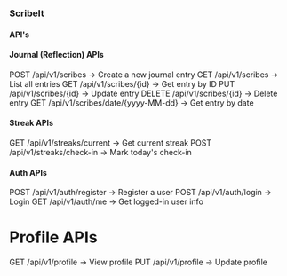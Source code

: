 ### ScribeIt 

#### API's 

#### Journal (Reflection) APIs
POST   /api/v1/scribes              → Create a new journal entry
GET    /api/v1/scribes              → List all entries
GET    /api/v1/scribes/{id}         → Get entry by ID
PUT    /api/v1/scribes/{id}         → Update entry
DELETE /api/v1/scribes/{id}         → Delete entry
GET    /api/v1/scribes/date/{yyyy-MM-dd} → Get entry by date

#### Streak APIs
GET    /api/v1/streaks/current      → Get current streak
POST   /api/v1/streaks/check-in     → Mark today's check-in

#### Auth APIs
POST   /api/v1/auth/register        → Register a user
POST   /api/v1/auth/login           → Login
GET    /api/v1/auth/me              → Get logged-in user info

# Profile APIs
GET    /api/v1/profile              → View profile
PUT    /api/v1/profile              → Update profile
